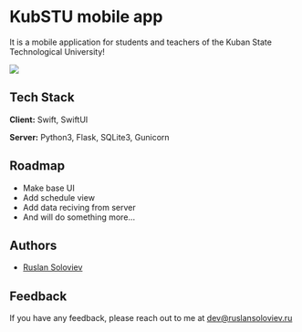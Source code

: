 # KubSTU mobile app

It is a mobile application for students and teachers of the Kuban State Technological University!

![](https://img.shields.io/badge/Swift-5-blue)


## Tech Stack

**Client:** Swift, SwiftUI

**Server:** Python3, Flask, SQLite3, Gunicorn


## Roadmap

- Make base UI
- Add schedule view
- Add data reciving from server
- And will do something more...
## Authors

- [Ruslan Soloviev](https://www.github.com/denbingon)


## Feedback

If you have any feedback, please reach out to me at dev@ruslansoloviev.ru
